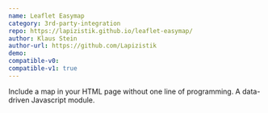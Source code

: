 ```yaml
---
name: Leaflet Easymap
category: 3rd-party-integration
repo: https://lapizistik.github.io/leaflet-easymap/
author: Klaus Stein
author-url: https://github.com/Lapizistik
demo: 
compatible-v0:
compatible-v1: true
---
```


Include a map in your HTML page without one line of programming. A data-driven Javascript module.

